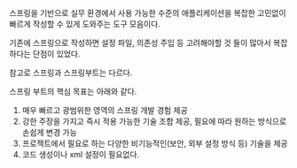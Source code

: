 스프링을 기반으로 실무 환경에서 사용 가능한 수준의 애플리케이션을 복잡한 고민없이 빠르게 작성할 수 있게 도와주는 도구 모음이다.

기존에 스프링으로 작성하면 설정 파일, 의존성 주입 등 고려해야할 것 들이 많아서 복잡하다는 단점이 있었다.

참고로 스프링과 스프링부트는 다르다.

스프링 부트의 핵심 목표는 아래와 같다.

1. 매우 빠르고 광범위한 영역의 스프링 개발 경험 제공
2. 강한 주장을 가지고 즉시 적용 가능한 기술 조합 제공, 필요에 따라 원하는 방식으로 손쉽게 변경 가능
3. 프로젝트에서 필요로 하는 다양한 비기능적인(보안, 외부 설정 방식 등) 기술을 제공
4. 코드 생성이나 xml 설정이 필요없다.
